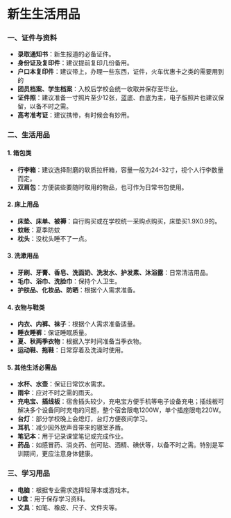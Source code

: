 # 新生生活用品

### 一、证件与资料

- **录取通知书**：新生报道的必备证件。
- **身份证及复印件**：建议提前复印几份备用。
- **户口本复印件**：建议带上，办理一些东西，证件，火车优惠卡之类的需要用到的
- **团员档案、学生档案**：入校后学校会统一收取并保存至毕业。
- **证件照**：建议准备一寸照片至少12张，蓝底、白底为主，电子版照片也建议保留，以备不时之需。
- **高考准考证**：建议携带，有时候会有妙用。

### 二、生活用品

#### 1. 箱包类

- **行李箱**：建议选择耐磨的软质拉杆箱，容量一般为24-32寸，视个人行李数量而定。
- **双肩包**：方便装些要随时取用的物品，也可作为日常书包使用。

#### 2. 床上用品

- **床垫、床单、被褥**：自行购买或在学校统一采购点购买，床垫买1.9X0.9的。
- **蚊帐**：夏季防蚊
- **枕头**：没枕头睡不了一点。

#### 3. 洗漱用品

- **牙刷、牙膏、香皂、洗面奶、洗发水、护发素、沐浴露**：日常清洁用品。
- **毛巾、浴巾、洗脸巾**：保持个人卫生。
- **护肤品、化妆品、防晒**：根据个人需求准备。

#### 4. 衣物与鞋类

- **内衣、内裤、袜子**：根据个人需求准备适量。
- **睡衣睡裤**：保证睡眠质量。
- **夏、秋两季衣物**：根据入学时间准备当季衣物。
- **运动鞋、拖鞋**：日常穿着及洗澡时使用。

#### 5. 其他生活必需品

- **水杯、水壶**：保证日常饮水需求。
- **雨伞**：应对不时之需的雨天。
- **充电宝、插线板**：宿舍插头较少，充电宝方便手机等电子设备充电；插线板可解决多个设备同时充电的问题，整个宿舍限电1200W，单个插座限电220W。
- **台灯**：部分学校晚上会熄灯，台灯方便夜间学习。
- **耳机**：减少因外放声音带来的寝室矛盾。
- **笔记本**：用于记录课堂笔记或完成作业。
- **药品**：如感冒药、消炎药、创可贴、酒精、碘伏等，以备不时之需。特别是军训期间，更应注意身体健康。

### 三、学习用品

- **电脑**：根据专业需求选择轻薄本或游戏本。
- **U盘**：用于保存学习资料。
- **文具**：如笔、橡皮、尺子、文件夹等。